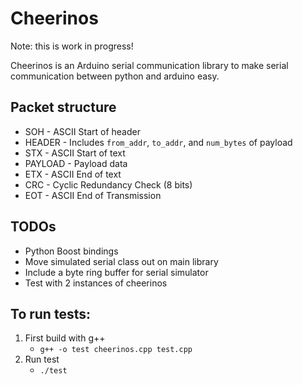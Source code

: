 # Cheerinos

Note: this is work in progress!

Cheerinos is an Arduino serial communication library to make serial communication between python and arduino easy.

## Packet structure
+ SOH     - ASCII Start of header
+ HEADER  - Includes `from_addr`, `to_addr`, and `num_bytes` of payload
+ STX     - ASCII Start of text
+ PAYLOAD - Payload data
+ ETX     - ASCII End of text
+ CRC     - Cyclic Redundancy Check (8 bits)
+ EOT     - ASCII End of Transmission

## TODOs
+ Python Boost bindings
+ Move simulated serial class out on main library
+ Include a byte ring buffer for serial simulator
+ Test with 2 instances of cheerinos

## To run tests:
1. First build with g++
   + `g++ -o test cheerinos.cpp test.cpp`
2. Run test
   + `./test`

